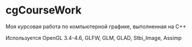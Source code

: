 # cgCourseWork
Моя курсовая работа по компьютерной графике, выполненная на C++ 

Используется OpenGL 3.4-4.6, GLFW, GLM, GLAD, Stbi_Image, Assimp
